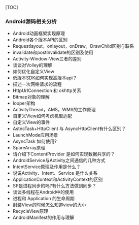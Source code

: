 [TOC]

### Android源码相关分析

- Android动画框架实现原理
- Android各个版本API的区别
- Requestlayout，onlayout，onDraw，DrawChild区别与联系
- invalidate和postInvalidate的区别及使用
- Activity-Window-View三者的差别
- 谈谈对Volley的理解
- 如何优化自定义View
- 低版本SDK如何实现高版本api？
- 描述一次网络请求的流程
- HttpUrlConnection 和 okhttp关系
- Bitmap对象的理解
- looper架构
- ActivityThread，AMS，WMS的工作原理
- 自定义View如何考虑机型适配
- 自定义View的事件
- AstncTask+HttpClient 与 AsyncHttpClient有什么区别？
- LaunchMode应用场景
- AsyncTask 如何使用?
- SpareArray原理
- 请介绍下ContentProvider 是如何实现数据共享的？
- AndroidService与Activity之间通信的几种方式
- IntentService原理及作用是什么？
- 说说Activity、Intent、Service 是什么关系
- ApplicationContext和ActivityContext的区别
- SP是进程同步的吗?有什么方法做到同步？
- 谈谈多线程在Android中的使用
- 进程和 Application 的生命周期
- 封装View的时候怎么知道view的大小
- RecycleView原理
- AndroidManifest的作用与理解